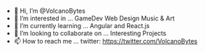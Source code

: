 - 👋 Hi, I’m @VolcanoBytes
- 👀 I’m interested in ... GameDev Web Design Music & Art
- 🌱 I’m currently learning ... Angular and React.js
- 💞️ I’m looking to collaborate on ... Interesting Projects
- 📫 How to reach me ... twitter: https://twitter.com/VolcanoBytes

<!---
VolcanoBytes/VolcanoBytes is a ✨ special ✨ repository because its `README.md` (this file) appears on your GitHub profile.
You can click the Preview link to take a look at your changes.
--->
